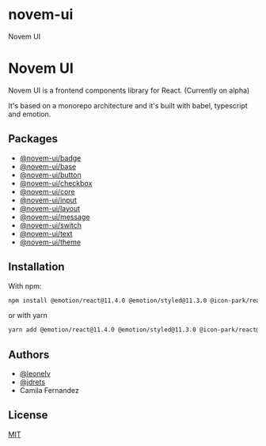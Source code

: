 # novem-ui
Novem UI

# Novem UI

Novem UI is a frontend components library for React. (Currently on alpha)

It's based on a monorepo architecture and it's built with babel, typescript and emotion.


## Packages

- [@novem-ui/badge](./packages/badge/README.md)
- [@novem-ui/base](./packages/base/README.md)
- [@novem-ui/button](./packages/button/README.md)
- [@novem-ui/checkbox](./packages/checkbox/README.md)
- [@novem-ui/core](./packages/core/README.md)
- [@novem-ui/input](./packages/input/README.md)
- [@novem-ui/layout](./packages/layout/README.md)
- [@novem-ui/message](./packages/message/README.md)
- [@novem-ui/switch](./packages/switch/README.md)
- [@novem-ui/text](./packages/text/README.md)
- [@novem-ui/theme](./packages/theme/README.md)

## Installation

With npm:
```bash
npm install @emotion/react@11.4.0 @emotion/styled@11.3.0 @icon-park/react@^1.3.3 @novem-ui/core@0.0.1
```
    
or with yarn

```bash
yarn add @emotion/react@11.4.0 @emotion/styled@11.3.0 @icon-park/react@^1.3.3 @novem-ui/core@0.0.1
```


## Authors

- [@leonelv](https://www.github.com/leonelv)
- [@jdrets](https://www.github.com/jdrets)
- Camila Fernandez

## License

[MIT](https://choosealicense.com/licenses/mit/)

